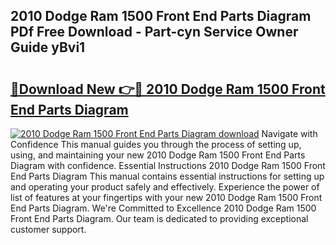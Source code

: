 ## 2010 Dodge Ram 1500 Front End Parts Diagram PDf Free Download - Part-cyn Service Owner Guide yBvi1

# <h2><a href="http://dfljqp.blite.top/?on=2010+Dodge+Ram+1500+Front+End+Parts+Diagram">🔗Download New 👉🔴 2010 Dodge Ram 1500 Front End Parts Diagram</a></h2>

[![2010 Dodge Ram 1500 Front End Parts Diagram download](https://i.imgur.com/lujVjoI.png)](http://dfljqp.blite.top/?on=2010+Dodge+Ram+1500+Front+End+Parts+Diagram)
Navigate with Confidence This manual guides you through the process of setting up, using, and maintaining your new 2010 Dodge Ram 1500 Front End Parts Diagram with confidence. Essential Instructions 2010 Dodge Ram 1500 Front End Parts Diagram This manual contains essential instructions for setting up and operating your product safely and effectively. Experience the power of list of features at your fingertips with your new 2010 Dodge Ram 1500 Front End Parts Diagram. We're Committed to Excellence 2010 Dodge Ram 1500 Front End Parts Diagram. Our team is dedicated to providing exceptional customer support.
